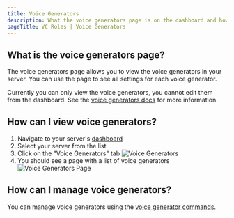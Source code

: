 ```yaml
---
title: Voice Generators
description: What the voice generators page is on the dashboard and how to use it.
pageTitle: VC Roles | Voice Generators
---
```


## What is the voice generators page?

The voice generators page allows you to view the voice generators in your server. You can use the page to see all settings for each voice generator.

Currently you can only view the voice generators, you cannot edit them from the dashboard. See the [voice generators docs](/docs/features/voice-channel-generators) for more information.

## How can I view voice generators?

1. Navigate to your server's [dashboard](/dashboard)
2. Select your server from the list
3. Click on the "Voice Generators" tab
   ![Voice Generators](/assets/dashboard-sidebar-generator.png)
4. You should see a page with a list of voice generators
   ![Voice Generators Page](/assets/dashboard-voice-generators.png)

## How can I manage voice generators?

You can manage voice generators using the [voice generator commands](/docs/commands/generators).
